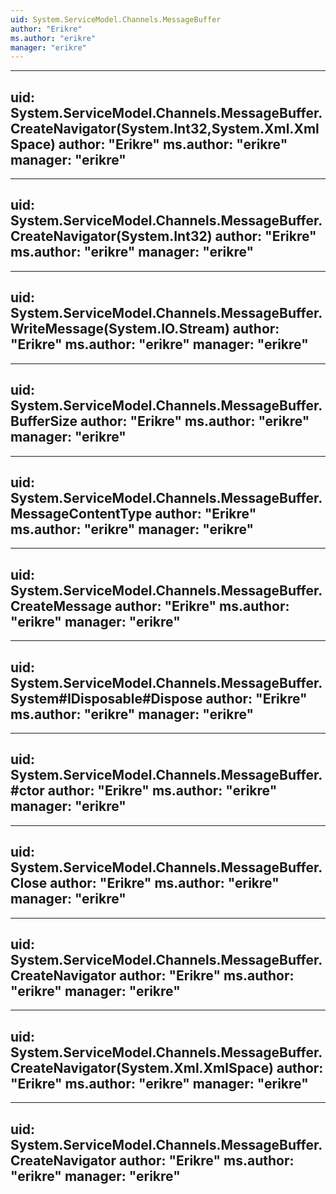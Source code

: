 ```yaml
---
uid: System.ServiceModel.Channels.MessageBuffer
author: "Erikre"
ms.author: "erikre"
manager: "erikre"
---
```


---
uid: System.ServiceModel.Channels.MessageBuffer.CreateNavigator(System.Int32,System.Xml.XmlSpace)
author: "Erikre"
ms.author: "erikre"
manager: "erikre"
---

---
uid: System.ServiceModel.Channels.MessageBuffer.CreateNavigator(System.Int32)
author: "Erikre"
ms.author: "erikre"
manager: "erikre"
---

---
uid: System.ServiceModel.Channels.MessageBuffer.WriteMessage(System.IO.Stream)
author: "Erikre"
ms.author: "erikre"
manager: "erikre"
---

---
uid: System.ServiceModel.Channels.MessageBuffer.BufferSize
author: "Erikre"
ms.author: "erikre"
manager: "erikre"
---

---
uid: System.ServiceModel.Channels.MessageBuffer.MessageContentType
author: "Erikre"
ms.author: "erikre"
manager: "erikre"
---

---
uid: System.ServiceModel.Channels.MessageBuffer.CreateMessage
author: "Erikre"
ms.author: "erikre"
manager: "erikre"
---

---
uid: System.ServiceModel.Channels.MessageBuffer.System#IDisposable#Dispose
author: "Erikre"
ms.author: "erikre"
manager: "erikre"
---

---
uid: System.ServiceModel.Channels.MessageBuffer.#ctor
author: "Erikre"
ms.author: "erikre"
manager: "erikre"
---

---
uid: System.ServiceModel.Channels.MessageBuffer.Close
author: "Erikre"
ms.author: "erikre"
manager: "erikre"
---

---
uid: System.ServiceModel.Channels.MessageBuffer.CreateNavigator
author: "Erikre"
ms.author: "erikre"
manager: "erikre"
---

---
uid: System.ServiceModel.Channels.MessageBuffer.CreateNavigator(System.Xml.XmlSpace)
author: "Erikre"
ms.author: "erikre"
manager: "erikre"
---

---
uid: System.ServiceModel.Channels.MessageBuffer.CreateNavigator
author: "Erikre"
ms.author: "erikre"
manager: "erikre"
---
